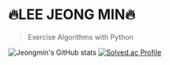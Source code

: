 # 🔥LEE JEONG MIN🔥
>Exercise Algorithms with Python

![Jeongmin's GitHub stats](https://github-readme-stats.vercel.app/api?username=lee-jeongmin&show_icons=true&theme=radical)
[![Solved.ac Profile](http://mazassumnida.wtf/api/v2/generate_badge?boj=e99min2)](https://solved.ac/e99min2/)
